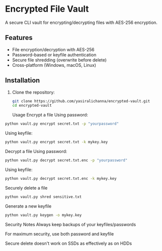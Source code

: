 # Encrypted File Vault

A secure CLI vault for encrypting/decrypting files with AES-256 encryption.

## Features

- File encryption/decryption with AES-256
- Password-based or keyfile authentication
- Secure file shredding (overwrite before delete)
- Cross-platform (Windows, macOS, Linux)

## Installation

1. Clone the repository:
   ```bash
   git clone https://github.com/yasiralichanna/encrypted-vault.git
   cd encrypted-vault
   ```
   Usage
Encrypt a file
Using password:

```bash
python vault.py encrypt secret.txt -p "yourpassword"
```
Using keyfile:

```bash
python vault.py encrypt secret.txt -k mykey.key
```
Decrypt a file
Using password:

```bash
python vault.py decrypt secret.txt.enc -p "yourpassword"
```
Using keyfile:

```bash
python vault.py decrypt secret.txt.enc -k mykey.key
```
Securely delete a file
```bash
python vault.py shred sensitive.txt
```
Generate a new keyfile
```bash
python vault.py keygen -o mykey.key
```
Security Notes
Always keep backups of your keyfiles/passwords

For maximum security, use both password and keyfile

Secure delete doesn't work on SSDs as effectively as on HDDs